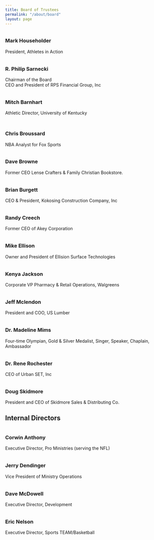 ```yaml
---
title: Board of Trustees
permalink: "/about/board"
layout: page
---
```


<div class=" span-12 cell">
<div class="container"><div class="mb50"></div>
<!-- space -->
<div class="container">
<div class="row board">
<div class="col-md-3 col-xs-6 board team-member-container">
<div class="team-member text-center">
<figure><img src="/uploads/About/BoardofTrustees/householder.jpg" alt="" class="img-responsive img-circle"></figure>
<h3>Mark Householder</h3>
<p class="member-desc">President, Athletes in Action</p>
<!-- End .social-icons --></div>
<!-- End .team-member --></div>
<div class="col-md-3 col-xs-6 team-member-container">
<div class="team-member text-center">
<figure><img src="/uploads/About/BoardofTrustees/philip-sarnecki.jpg" alt="" class="img-responsive img-circle"></figure>
<h3>R. Philip Sarnecki</h3>
<p class="member-desc">Chairman of the Board <br> CEO and President of RPS Financial Group, Inc</p>
<!-- End .social-icons --></div>
<!-- End .team-member --></div>
<!-- End .member-container -->
<div class="col-md-3 col-xs-6 team-member-container">
<div class="team-member text-center">
<figure><img src="/uploads/About/BoardofTrustees/barnhart.jpg" alt="" class="img-responsive img-circle"></figure>
<h3>Mitch Barnhart</h3>
<p class="member-desc">Athletic Director, University of Kentucky</p>
<!-- End .social-icons --></div>
<!-- End .team-member --></div>
<!-- End .member-container --><br><!-- End .member-container -->
<div class="col-md-3 col-xs-6 team-member-container">
<div class="team-member text-center" style="margin-top: -20px;">
<figure><img src="/uploads/About/BoardofTrustees/broussard.jpg" alt="" class="img-responsive img-circle"></figure>
<h3>Chris Broussard</h3>
<p class="member-desc">NBA Analyst for&nbsp;Fox Sports</p>
<!-- End .social-icons --></div>
<!-- End .team-member --></div>
<!-- End .member-container -->
<div class="col-md-3 col-xs-6 team-member-container">
<div class="team-member text-center">
<figure><img src="/uploads/About/BoardofTrustees/Internal/browne.jpg" alt="" class="img-responsive img-circle"></figure>
<h3>Dave Browne</h3>
<p class="member-desc">Former CEO Lense Crafters & Family Christian Bookstore.</p>
<!-- End .social-icons --></div>
<!-- End .team-member --></div>
<!-- End .member-container -->
<div class="col-md-3 col-xs-6 team-member-container">
<div class="team-member text-center">
<figure><img src="/uploads/About/BoardofTrustees/Brian-Burgett-web.jpg" alt="" class="img-responsive img-circle"></figure>
<h3>Brian Burgett</h3>
<p class="member-desc">CEO &amp; President, Kokosing Construction Company, Inc</p>
<!-- End .social-icons --></div>
<!-- End .team-member --></div>
<!-- End .member-container -->
<div class="col-md-3 col-xs-6 team-member-container">
<div class="team-member text-center">
<figure><img src="/uploads/About/BoardofTrustees/creech.jpg" alt="" class="img-responsive img-circle"></figure>
<h3>Randy Creech</h3>
<p class="member-desc">Former CEO of Akey Corporation</p>
<!-- End .social-icons --></div>
<!-- End .team-member --></div>
<!-- End .member-container -->
<div class="col-md-3 col-xs-6 team-member-container">
<div class="team-member text-center">
<figure><img src="/uploads/About/BoardofTrustees/ellison.jpg" alt="" class="img-responsive img-circle"></figure>
<h3>Mike Ellison</h3>
<p class="member-desc">Owner and President of Ellision Surface Technologies</p>
<!-- End .social-icons --></div>
<!-- End .team-member --></div>
<!-- End .member-container -->
<div class="col-md-3 col-xs-6 team-member-container">
<div class="team-member text-center">
<figure><img src="/uploads/About/BoardofTrustees/jackson.jpg" alt="" class="img-responsive img-circle"></figure>
<h3>Kenya Jackson</h3>
<p class="p1">Corporate VP Pharmacy &amp; Retail Operations, Walgreens</p>
<!-- End .social-icons --></div>
<!-- End .team-member --></div>
<!-- End .member-container -->
<div class="col-md-3 col-xs-6 team-member-container">
<div class="team-member text-center">
<figure><img src="/uploads/About/BoardofTrustees/mclendon.jpg" alt="" class="img-responsive img-circle"></figure>
<h3>Jeff Mclendon</h3>
<p class="member-desc">President and COO, US Lumber</p>
<!-- End .social-icons --></div>
<!-- End .team-member --></div>
<!-- End .member-container -->
<div class="col-md-3 col-xs-6 team-member-container">
<div class="team-member text-center">
<figure><img src="/uploads/About/BoardofTrustees/mims.jpg" alt="" class="img-responsive img-circle"></figure>
<h3>Dr. Madeline Mims</h3>
<p class="member-desc">Four-time Olympian, Gold &amp; Silver Medalist, Singer, Speaker, Chaplain, Ambassador</p>
<!-- End .social-icons --></div>
<!-- End .team-member --></div>
<!-- End .member-container -->
<div class="col-md-3 col-xs-6 team-member-container">
<div class="team-member text-center">
<figure><img src="/uploads/About/BoardofTrustees/rochester.jpg" alt="" class="img-responsive img-circle"></figure>
<h3>Dr. Rene Rochester</h3>
<p class="member-desc">CEO of Urban SET, Inc</p>
<!-- End .social-icons --></div>
<!-- End .team-member --></div>
<!-- End .member-container -->
<div class="col-md-3 col-xs-6 team-member-container">
<div class="team-member text-center">
<figure><img src="/uploads/About/BoardofTrustees/doug-skidmore.jpg" alt="" class="img-responsive img-circle"></figure>
<h3>Doug Skidmore</h3>
<p class="member-desc">President and CEO of Skidmore Sales &amp; Distributing Co.</p>
<!-- End .social-icons --></div>
<!-- End .team-member --></div>
<!-- End .member-container --></div>
</div>
</div>
<div class="container"><div class="mb50"></div>
<!-- space -->
<div class="container">
<div class="row">
<h2 class="title text-center mb30">Internal <span class="light first-color">Directors</span></h2>
</div>
<div class="row board">
<div class="col-md-3 col-xs-6 team-member-container">
<div class="team-member text-center">
<figure><img src="/uploads/About/BoardofTrustees/Internal/anthony.jpg" alt="" class="img-responsive img-circle"></figure>
<h3>Corwin Anthony</h3>
<p class="member-desc">Executive Director, Pro Ministries (serving the NFL)</p>
<!-- End .social-icons --></div>
<!-- End .team-member --></div>
<div class="col-md-3 col-xs-6 team-member-container">
<div class="team-member text-center">
<figure><img src="/uploads/About/BoardofTrustees/Internal/dendinger.jpg" alt="" class="img-responsive img-circle"></figure>
<h3>Jerry Dendinger</h3>
<p class="member-desc">Vice President of Ministry Operations</p>
<!-- End .social-icons --></div>
<!-- End .team-member --></div>
<!-- End .member-container -->
<div class="col-md-3 col-xs-6 team-member-container">
<div class="team-member text-center">
<figure><img src="/uploads/About/BoardofTrustees/Internal/McDowell.jpg" alt="" class="img-responsive img-circle"></figure>
<h3>Dave McDowell</h3>
<p class="member-desc">Executive Director, Development</p>
<!-- End .social-icons --></div>
<!-- End .team-member --></div>
<!-- End .member-container -->
<div class="col-md-3 col-xs-6 team-member-container">
<div class="team-member text-center">
<figure><img src="/uploads/About/BoardofTrustees/Internal/Eric-Nelson-BOT-web-2.jpg" alt="" class="img-responsive img-circle"></figure>
<h3>Eric Nelson</h3>
<p class="member-desc">Executive Director, Sports TEAM/Basketball</p>
<!-- End .social-icons --></div>
<!-- End .team-member --></div>
<!-- End .member-container --></div>
</div>
</div></div>